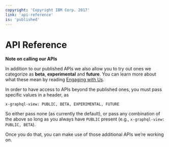 ```yaml
---
copyright: 'Copyright IBM Corp. 2017'
link: 'api-reference'
is: 'published'
---
```


# API Reference

**Note on calling our APIs**

In addition to our published APIs we also allow you to try out ones we categorize as **beta**, **experimental** and **future**.
You can learn more about what these mean by reading [Engaging with Us](../V1_EngagingWithUs.md).


In order to have access to APIs beyond the published ones, you must pass specific values in a header, as

```
x-graphql-view: PUBLIC, BETA, EXPERIMENTAL, FUTURE
```

So either pass none (as currently the default), or pass any combination of the above so long as you always have `PUBLIC` present (e.g., `x-graphql-view: PUBLIC, BETA`). 

Once you do that, you can make use of those additional APIs we’re working on.
